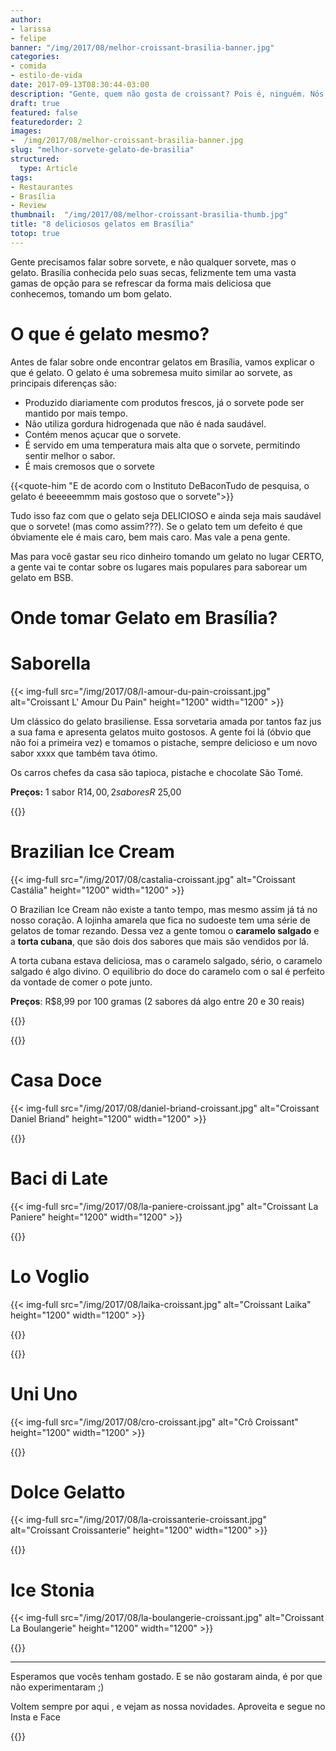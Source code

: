 ```yaml
---
author:
- larissa
- felipe
banner: "/img/2017/08/melhor-croissant-brasilia-banner.jpg"
categories:
- comida
- estilo-de-vida
date: 2017-09-13T08:30:44-03:00
description: "Gente, quem não gosta de croissant? Pois é, ninguém. Nós amamos. Amamos tanto que resolvemos sair comendo todos que encontramos por aqui tentando achar o melhor croissant de Brasília."
draft: true
featured: false
featuredorder: 2
images:
-  /img/2017/08/melhor-croissant-brasilia-banner.jpg
slug: "melhor-sorvete-gelato-de-brasilia"
structured:
  type: Article
tags:
- Restaurantes
- Brasília
- Review
thumbnail:  "/img/2017/08/melhor-croissant-brasilia-thumb.jpg"
title: "8 deliciosos gelatos em Brasília"
totop: true
---
```

Gente precisamos falar sobre sorvete, e não qualquer sorvete, mas o gelato. Brasília conhecida pelo suas secas, felizmente tem uma vasta gamas de opção para se refrescar da forma mais deliciosa que conhecemos, tomando um bom gelato.

# O que é gelato mesmo?

Antes de falar sobre onde encontrar gelatos em Brasília, vamos explicar o que é gelato. O gelato é uma sobremesa muito similar ao sorvete, as principais diferenças são:

* Produzido diariamente com produtos frescos, já o sorvete pode ser mantido por mais tempo.
* Não utiliza gordura hidrogenada que não é nada saudável.
* Contém menos açucar que o sorvete.
* É servido em uma temperatura mais alta que o sorvete, permitindo sentir melhor o sabor.
* É mais cremosos que o sorvete

{{<quote-him "E de acordo com o Instituto DeBaconTudo de pesquisa, o gelato é beeeeemmm mais gostoso que o sorvete">}}

Tudo isso faz com que o gelato seja DELICIOSO e ainda seja mais saudável que o sorvete! (mas como assim???). Se o gelato tem um defeito é que óbviamente ele é mais caro, bem mais caro. Mas vale a pena gente.

Mas para você gastar seu rico dinheiro tomando um gelato no lugar CERTO, a gente vai te contar sobre os lugares mais populares para saborear um gelato em BSB.

# Onde tomar Gelato em Brasília? 

# Saborella

{{< img-full src="/img/2017/08/l-amour-du-pain-croissant.jpg" alt="Croissant L' Amour Du Pain"  height="1200" width="1200" >}}

Um clássico do gelato brasiliense. Essa sorvetaria amada por tantos faz jus a sua fama e apresenta gelatos muito gostosos. A gente foi lá (óbvio que não foi a primeira vez) e tomamos o pistache, sempre delicioso e um novo sabor xxxx que também tava ótimo.

Os carros chefes da casa são tapioca, pistache e chocolate São Tomé. 

**Preços:** 1 sabor R$14,00, 2 sabores R$ 25,00

{{<restaurant-simple address="Quadra 115 Sul Bloco B Loja 10"  face="https://www.facebook.com/lamourdupainbsb/">}}

#  Brazilian Ice Cream

{{< img-full src="/img/2017/08/castalia-croissant.jpg" alt="Croissant Castália"  height="1200" width="1200" >}}

O Brazilian Ice Cream não existe a tanto tempo, mas mesmo assim já tá no nosso coração. A lojinha amarela que fica no sudoeste tem uma série de gelatos de tomar rezando. Dessa vez a gente tomou o **caramelo salgado** e a **torta cubana**, que são dois dos sabores que mais são vendidos por lá.

A torta cubana estava deliciosa, mas o caramelo salgado, sério, o caramelo salgado é algo divino. O equilibrio do doce do caramelo com o sal é perfeito da vontade de comer o pote junto.

**Preços**:  R$8,99 por 100 gramas (2 sabores dá algo entre 20 e 30 reais)

{{<restaurant-simple address="CLN 102 Bloco D"  face="https://www.facebook.com/CastaliaPadariaArtesanal/">}}

{{<facebook-like>}}

# Casa Doce

{{< img-full src="/img/2017/08/daniel-briand-croissant.jpg" alt="Croissant Daniel Briand"  height="1200" width="1200" >}}



{{<restaurant-simple address="CLN 104 lj 26"  face="https://www.facebook.com/DanielBriandPatissierChocolatier/">}}
# Baci di Late

{{< img-full src="/img/2017/08/la-paniere-croissant.jpg" alt="Croissant La Paniere"  height="1200" width="1200" >}}



{{<restaurant-simple address="CLS 212 Bloco A"  face="https://www.facebook.com/pages/La-Pani%C3%A8re-Panificadora-Francesa/1685655178330254">}}

# Lo Voglio

{{< img-full src="/img/2017/08/laika-croissant.jpg" alt="Croissant Laika"  height="1200" width="1200" >}}



{{<restaurant-simple address="SHIS QI 5 Bloco E Comercial GILBERTO SALOMÃO -Stand 18 - ao lado da Caixa "  face="https://www.facebook.com/laikacafe">}}

{{<subscribe>}}

# Uni Uno

{{< img-full src="/img/2017/08/cro-croissant.jpg" alt="Crô Croissant"  height="1200" width="1200" >}}



{{<restaurant-simple address="109 NORTE Bloco C Loja 31"  face="https://www.facebook.com/croallsaint">}}

# Dolce Gelatto

{{< img-full src="/img/2017/08/la-croissanterie-croissant.jpg" alt="Croissant Croissanterie"  height="1200" width="1200" >}}

{{<restaurant-simple address="SHCN 215 Bloco B Loja 21"  face="https://www.facebook.com/croissanterie">}}

# Ice Stonia

{{< img-full src="/img/2017/08/la-boulangerie-croissant.jpg" alt="Croissant La Boulangerie"  height="1200" width="1200" >}}



{{<restaurant-simple address="A primeira fica na 306 Sul bloco B loja 10"  face="https://www.facebook.com/laboulangerie306/">}}

------

Esperamos que vocês tenham gostado. E se não gostaram ainda, é por que não experimentaram ;)

Voltem sempre por aqui , e vejam as nossa novidades. Aproveita e segue no Insta e Face

{{<subscribe>}}